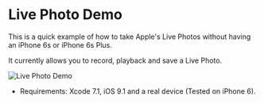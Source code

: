 # Live Photo Demo

This is a quick example of how to take Apple's Live Photos without having an iPhone 6s or iPhone 6s Plus.

It currently allows you to record, playback and save a Live Photo.

![Live Photo Demo](https://github.com/genadyo/LivePhotoDemo/raw/master/Media/Live_Photo_Demo.gif)

* Requirements: Xcode 7.1, iOS 9.1 and a real device (Tested on iPhone 6).
